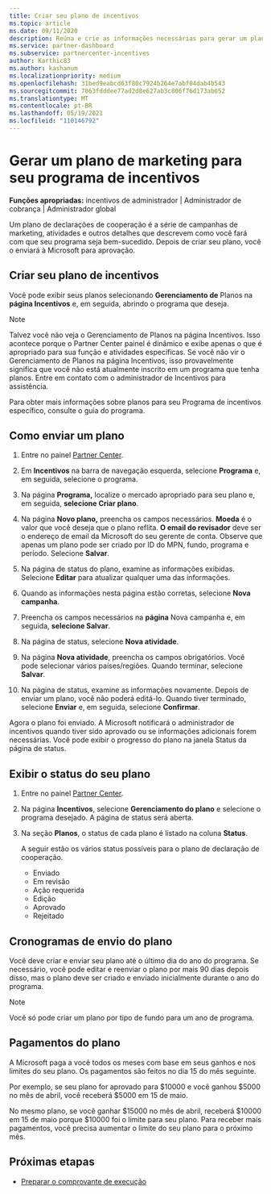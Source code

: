 ```yaml
---
title: Criar seu plano de incentivos
ms.topic: article
ms.date: 09/11/2020
description: Reúna e crie as informações necessárias para gerar um plano de marketing bem-sucedido para seu programa de incentivos.
ms.service: partner-dashboard
ms.subservice: partnercenter-incentives
author: Karthic83
ms.author: kashanum
ms.localizationpriority: medium
ms.openlocfilehash: 31bed9eabcd63f80c7924b264e7abf04dab4b543
ms.sourcegitcommit: 7063fdddee77ad2d8e627ab3c806f76d173ab652
ms.translationtype: MT
ms.contentlocale: pt-BR
ms.lasthandoff: 05/19/2021
ms.locfileid: "110146792"
---
```

# <a name="generate-a-marketing-plan-for-your-incentives-program"></a>Gerar um plano de marketing para seu programa de incentivos

**Funções apropriadas:** incentivos de administrador | Administrador de cobrança | Administrador global

Um plano de declarações de cooperação é a série de campanhas de marketing, atividades e outros detalhes que descrevem como você fará com que seu programa seja bem-sucedido. Depois de criar seu plano, você o enviará à Microsoft para aprovação.

## <a name="create-your-incentives-plan"></a>Criar seu plano de incentivos

Você pode exibir seus planos selecionando **Gerenciamento de** Planos na **página Incentivos** e, em seguida, abrindo o programa que deseja.

>[!NOTE]
>Talvez você não veja o Gerenciamento de Planos na página Incentivos. Isso acontece porque o Partner Center painel é dinâmico e exibe apenas o que é apropriado para sua função e atividades específicas. Se você não vir o Gerenciamento de Planos na página Incentivos, isso provavelmente significa que você não está atualmente inscrito em um programa que tenha planos. Entre em contato com o administrador de Incentivos para assistência.

Para obter mais informações sobre planos para seu Programa de incentivos específico, consulte o guia do programa.

## <a name="how-to-submit-a-plan"></a>Como enviar um plano

1. Entre no painel [Partner Center](https://partner.microsoft.com/dashboard/).

2. Em **Incentivos** na barra de navegação esquerda, selecione **Programa** e, em seguida, selecione o programa. 

3. Na página **Programa,** localize o mercado apropriado para seu plano e, em seguida, **selecione Criar plano**. 

4. Na página **Novo plano,** preencha os campos necessários. **Moeda** é o valor que você deseja que o plano reflita. **O email do revisador** deve ser o endereço de email da Microsoft do seu gerente de conta. Observe que apenas um plano pode ser criado por ID do MPN, fundo, programa e período. Selecione **Salvar**.

5. Na página de status do plano, examine as informações exibidas. Selecione **Editar** para atualizar qualquer uma das informações.

6. Quando as informações nesta página estão corretas, selecione **Nova campanha**.

7. Preencha os campos necessários na **página** Nova campanha e, em seguida, **selecione Salvar**.

8. Na página de status, selecione **Nova atividade**. 

9. Na página **Nova atividade**, preencha os campos obrigatórios. Você pode selecionar vários países/regiões. Quando terminar, selecione **Salvar**. 

10. Na página de status, examine as informações novamente. Depois de enviar um plano, você não poderá editá-lo. Quando tiver terminado, selecione **Enviar** e, em seguida, selecione **Confirmar**.

Agora o plano foi enviado. A Microsoft notificará o administrador de incentivos quando tiver sido aprovado ou se informações adicionais forem necessárias. Você pode exibir o progresso do plano na janela Status da página de status.

## <a name="view-the-status-of-your-plan"></a>Exibir o status do seu plano

1. Entre no painel [Partner Center](https://partner.microsoft.com/dashboard/).

2. Na página **Incentivos**, selecione **Gerenciamento do plano** e selecione o programa desejado. A página de status será aberta.

3. Na seção **Planos**, o status de cada plano é listado na coluna **Status**.

   A seguir estão os vários status possíveis para o plano de declaração de cooperação.

   - Enviado
   - Em revisão
   - Ação requerida
   - Edição
   - Aprovado
   - Rejeitado

## <a name="plan-submission-timelines"></a>Cronogramas de envio do plano

Você deve criar e enviar seu plano até o último dia do ano do programa. Se necessário, você pode editar e reenviar o plano por mais 90 dias depois disso, mas o plano deve ser criado e enviado inicialmente durante o ano do programa.

>[!NOTE]
> Você só pode criar um plano por tipo de fundo para um ano de programa.

## <a name="plan-payments"></a>Pagamentos do plano

A Microsoft paga a você todos os meses com base em seus ganhos e nos limites do seu plano. Os pagamentos são feitos no dia 15 do mês seguinte.

Por exemplo, se seu plano for aprovado para $10000 e você ganhou $5000 no mês de abril, você receberá $5000 em 15 de maio.

No mesmo plano, se você ganhar $15000 no mês de abril, receberá $10000 em 15 de maio porque $10000 foi o limite para seu plano. Para receber mais pagamentos, você precisa aumentar o limite do seu plano para o próximo mês.

## <a name="next-steps"></a>Próximas etapas

- [Preparar o comprovante de execução](incentives-prepare-your-proof-of-execution.md)
